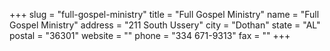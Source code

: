 +++
slug = "full-gospel-ministry"
title = "Full Gospel Ministry"
name = "Full Gospel Ministry"
address = "211 South Ussery"
city = "Dothan"
state = "AL"
postal = "36301"
website = ""
phone = "334 671-9313"
fax = ""
+++
